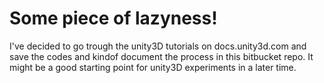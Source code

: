 Some piece of lazyness!
========================

I've decided to go trough the unity3D tutorials on docs.unity3d.com and save the codes and kindof document the process in this bitbucket repo. It might be a good starting point for unity3D experiments in a later time.
